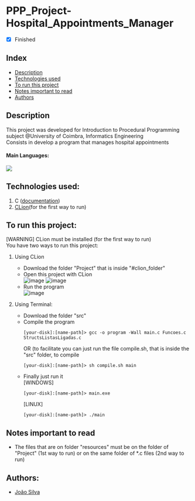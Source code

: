 # PPP_Project-Hospital_Appointments_Manager
- [x] Finished

## Index
- [Description](#description)
- [Technologies used](#technologies-used)
- [To run this project](#to-run-this-project)
- [Notes important to read](#notes-important-to-read)
- [Authors](#authors)

## Description
This project was developed for Introduction to Procedural Programming subject @University of Coimbra, Informatics Engineering <br>
Consists in develop a program that manages hospital appointments
#### Main Languages:
![](https://img.shields.io/badge/-C-333333?style=flat&logo=C%2B%2B&logoColor=5459E2) 

## Technologies used:
1. C ([documentation](https://devdocs.io/c/))
2. [CLion](https://www.jetbrains.com/clion/)(for the first way to run)

## To run this project:
[WARNING] CLion must be installed (for the first way to run)<br>
You have two ways to run this project:
1. Using CLion
    * Download the folder "Project" that is inside "#clion_folder"
    * Open this project with CLion<br>
      ![image](https://i.imgur.com/omTIa1E.png) ![image](https://i.imgur.com/faeZmPV.png) <br>
    * Run the program<br>
      ![image](https://i.imgur.com/AJgteWA.png)

2. Using Terminal:
    * Download the folder "src"
    * Compile the program
      ```shellscript
      [your-disk]:[name-path]> gcc -o program -Wall main.c Funcoes.c StructsListasLigadas.c 
      ```
      OR (to facilitate you can just run the file compile.sh, that is inside the "src" folder, to compile
      ```shellscript 
      [your-disk]:[name-path]> sh compile.sh main
      ```
    * Finally just run it<br>
      [WINDOWS]
      ```shellscript 
      [your-disk]:[name-path]> main.exe
      ```
      [LINUX]
      ```shellscript 
      [your-disk]:[name-path]> ./main
      ```

## Notes important to read
- The files that are on folder "resources" must be on the folder of "Project" (1st way to run) or on the same folder of *.c files (2nd way to run)

## Authors:
- [João Silva](https://github.com/joaosilva21)
